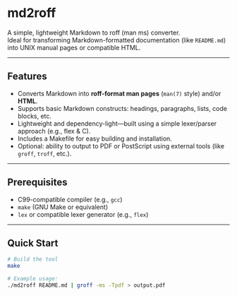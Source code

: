 # md2roff

A simple, lightweight Markdown to roff (man ms) converter.  
Ideal for transforming Markdown-formatted documentation (like `README.md`) into UNIX manual pages or compatible HTML.

---

## Features

- Converts Markdown into **roff-format man pages** (`man(7)` style) and/or **HTML**.
- Supports basic Markdown constructs: headings, paragraphs, lists, code blocks, etc.
- Lightweight and dependency-light—built using a simple lexer/parser approach (e.g., flex & C).
- Includes a Makefile for easy building and installation.
- Optional: ability to output to PDF or PostScript using external tools (like `groff`, `troff`, etc.).

---

## Prerequisites

- C99-compatible compiler (e.g., `gcc`)
- `make` (GNU Make or equivalent)
- `lex` or compatible lexer generator (e.g., `flex`)

---

## Quick Start

```sh
# Build the tool
make

# Example usage:
./md2roff README.md | groff -ms -Tpdf > output.pdf
